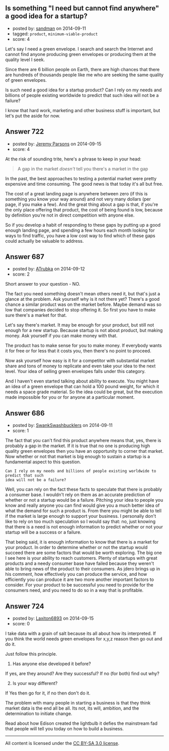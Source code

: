 ## Is something "I need but cannot find anywhere" a good idea for a startup?

- posted by: [sandman](https://stackexchange.com/users/194597/sandman) on 2014-09-11
- tagged: `product`, `minimum-viable-product`
- score: 4

Let's say I need a green envelope. I search and search the Internet and cannot find anyone producing green envelopes or producing them at the quality level I seek. 

Since there are 6 billion people on Earth, there are high chances that there are hundreds of thousands people like me who are seeking the same quality of green envelopes. 

Is such need a good idea for a startup product? Can I rely on my needs and billions of people existing worldwide to predict that such idea will not be a failure?

I know that hard work, marketing and other business stuff is important, but let's put the aside for now. 


## Answer 722

- posted by: [Jeremy Parsons](https://stackexchange.com/users/497810/jeremy-parsons) on 2014-09-15
- score: 4

At the risk of sounding trite, here's a phrase to keep in your head:

> A gap in the market *doesn't* tell you there's a market in the gap

In the past, the best approaches to testing a potential market were pretty expensive and time consuming. The good news is that today it's all but free.

The cost of a great landing page is anywhere between zero (if this is something you know your way around) and not very many dollars (per page, if you make a few). And the great thing about a gap is that, if you're the only place offering that product, the cost of being found is low, because by definition you're not in direct competition with anyone else.

So if you develop a habit of responding to these gaps by putting up a good enough landing page, and spending a few hours each month looking for ways to find traffic, you have a low cost way to find which of these gaps could actually be valuable to address.


## Answer 687

- posted by: [ATrubka](https://stackexchange.com/users/1052629/atrubka) on 2014-09-12
- score: 2

Short answer to your question - NO.

The fact you need something doesn't mean others need it, but that's just a glance at the problem. Ask yourself why is it not there yet? There's a good chance a similar product  was on the market before. Maybe demand was so low that companies decided to stop offering it. So first you have to make sure there's a market for that.

Let's say there's market. It may be enough for your product, but still not enough for a new startup. Because startup is not about product, but making money. Ask yourself if you can make money with that.

The product has to make sense for you to make money. If everybody wants it for free or for less that it costs you, then there's no point to proceed.

Now ask yourself how easy is it for a competitor with substantial market share and tons of money to replicate and even take your idea to the next level. Your idea of selling green envelopes falls under this category.

And I haven't even started talking about ability to execute. You might have an idea of a green envelope that can hold a 100 pound weight, for which it needs a space grade material. So the idea could be great, but the execution made impossible for you or for anyone at a particular moment.


## Answer 686

- posted by: [SwankSwashbucklers](https://stackexchange.com/users/3088589/swankswashbucklers) on 2014-09-11
- score: 1

The fact that you can't find this product anywhere means that, yes, there is probably a gap in the market. If it is true that no one is producing high quality green envelopes then you have an opportunity to corner that market. Now whether or not that market is big enough to sustain a startup is a fundamental aspect to this question. 

    Can I rely on my needs and billions of people existing worldwide to predict that such
    idea will not be a failure?

Well, you can rely on the fact these facts to speculate that there is probably a consumer base. I wouldn't rely on them as an accurate prediction of whether or not a startup would be a failure. Pitching your idea to people you know and really anyone you can find would give you a much better idea of what the demand for such a product is. From there you might be able to tell if the market is large enough to support your business. I personally don't like to rely on too much speculation so I would say that: no, just knowing that there is a need is not enough information to predict whether or not your startup will be a success or a failure.

That being said, it is enough information to know that there is a market for your product. In order to determine whether or not the startup would succeed there are some factors that would be worth exploring. The big one I see here is your ability to reach customers. Plenty of startups with great products and a needy consumer base have failed because they weren't able to bring news of the product to their consumers. As jdero brings up in his comment, how effectively you can produce the service, and how efficiently you can produce it are two more another important factors to consider. For your product to be successful you need to provide for the consumers need, and you need to do so in a way that is profitable.


## Answer 724

- posted by: [Laxiton6893](https://stackexchange.com/users/2181902/laxiton6893) on 2014-09-15
- score: 0

I take data with a grain of salt because its all about how its interpreted. If you think the world needs green envelopes for x,y,z reason then go out and do it. 

Just follow this principle.

 1. Has anyone else developed it before? 
 
If yes, are they around? Are they successful? If no (for both) find out why?
 
2. Is your way different?

If Yes then go for it, if no then don't do it.

The problem with many people in starting a business is that they think market data is the end all be all. Its not, its will, ambition, and the determination to initiate change. 

Read about how Edison created the lightbulb it defies the mainstream fad that people will tell you today on how to build a business. 



---

All content is licensed under the [CC BY-SA 3.0 license](https://creativecommons.org/licenses/by-sa/3.0/).
